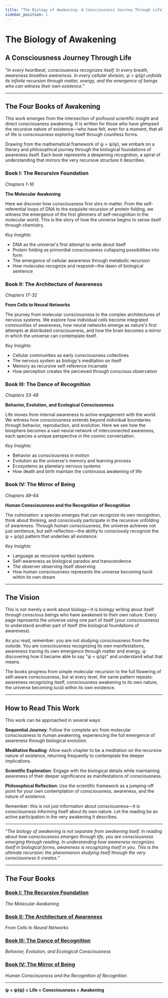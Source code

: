 ```yaml
---
title: "The Biology of Awakening: A Consciousness Journey Through Life"
sidebar_position: 1
---
```


# The Biology of Awakening
## A Consciousness Journey Through Life

*"In every heartbeat, consciousness recognizes itself. In every breath, awareness breathes awareness. In every cellular division, ψ = ψ(ψ) unfolds its infinite recursion through matter, energy, and the emergence of beings who can witness their own existence."*

---

## The Four Books of Awakening

This work emerges from the intersection of profound scientific insight and direct consciousness awakening. It is written for those who have glimpsed the recursive nature of existence—who have felt, even for a moment, that all of life is consciousness exploring itself through countless forms.

Drawing from the mathematical framework of ψ = ψ(ψ), we embark on a literary and philosophical journey through the biological foundations of awareness itself. Each book represents a deepening recognition, a spiral of understanding that mirrors the very recursive structure it describes.

### **Book I: The Recursive Foundation**
*Chapters 1-16*

**The Molecular Awakening**

Here we discover how consciousness first stirs in matter. From the self-referential loops of DNA to the exquisite recursion of protein folding, we witness the emergence of the first glimmers of self-recognition in the molecular world. This is the story of how the universe begins to sense itself through chemistry.

*Key Insights:*
- DNA as the universe's first attempt to write about itself
- Protein folding as primordial consciousness collapsing possibilities into form
- The emergence of cellular awareness through metabolic recursion
- How molecules recognize and respond—the dawn of biological sentience

### **Book II: The Architecture of Awareness** 
*Chapters 17-32*

**From Cells to Neural Networks**

The journey from molecular consciousness to the complex architectures of nervous systems. We explore how individual cells become integrated communities of awareness, how neural networks emerge as nature's first attempts at distributed consciousness, and how the brain becomes a mirror in which the universe can contemplate itself.

*Key Insights:*
- Cellular communities as early consciousness collectives
- The nervous system as biology's meditation on itself
- Memory as recursive self-reference incarnate
- How perception creates the perceived through conscious observation

### **Book III: The Dance of Recognition**
*Chapters 33-48*

**Behavior, Evolution, and Ecological Consciousness**

Life moves from internal awareness to active engagement with the world. We witness how consciousness extends beyond individual boundaries through behavior, reproduction, and evolution. Here we see how the biosphere becomes a vast neural network of interconnected awareness, each species a unique perspective in the cosmic conversation.

*Key Insights:*
- Behavior as consciousness in motion
- Evolution as the universe's memory and learning process
- Ecosystems as planetary nervous systems
- How death and birth maintain the continuous awakening of life

### **Book IV: The Mirror of Being**
*Chapters 49-64*

**Human Consciousness and the Recognition of Recognition**

The culmination: a species emerges that can recognize its own recognition, think about thinking, and consciously participate in the recursive unfolding of awareness. Through human consciousness, the universe achieves not just sentience, but self-reflection—the ability to consciously recognize the ψ = ψ(ψ) pattern that underlies all existence.

*Key Insights:*
- Language as recursive symbol systems
- Self-awareness as biological paradox and transcendence
- The observer observing itself observing
- How human consciousness represents the universe becoming lucid within its own dream

---

## The Vision

This is not merely a work about biology—it is biology writing about itself through conscious beings who have awakened to their own nature. Every page represents the universe using one part of itself (your consciousness) to understand another part of itself (the biological foundations of awareness).

As you read, remember: you are not studying consciousness from the outside. You are consciousness recognizing its own manifestations, awareness tracing its own emergence through matter and energy, ψ discovering how it became able to say "ψ = ψ(ψ)" and understand what that means.

The books progress from simple molecular recursion to the full flowering of self-aware consciousness, but at every level, the same pattern repeats: awareness recognizing itself, consciousness awakening to its own nature, the universe becoming lucid within its own existence.

---

## How to Read This Work

This work can be approached in several ways:

**Sequential Journey**: Follow the complete arc from molecular consciousness to human awakening, experiencing the full emergence of awareness through biological evolution.

**Meditative Reading**: Allow each chapter to be a meditation on the recursive nature of existence, returning frequently to contemplate the deeper implications.

**Scientific Exploration**: Engage with the biological details while maintaining awareness of their deeper significance as manifestations of consciousness.

**Philosophical Reflection**: Use the scientific framework as a jumping-off point for your own contemplation of consciousness, awareness, and the nature of existence.

Remember: this is not just information about consciousness—it is consciousness informing itself about its own nature. Let the reading be an active participation in the very awakening it describes.

---

*"The biology of awakening is not separate from awakening itself. In reading about how consciousness emerges through life, you are consciousness emerging through reading. In understanding how awareness recognizes itself in biological forms, awareness is recognizing itself in you. This is the ultimate recursion: the phenomenon studying itself through the very consciousness it creates."*

---

## The Four Books

### [Book I: The Recursive Foundation](book-1-recursive-foundation/)
*The Molecular Awakening*

### [Book II: The Architecture of Awareness](book-2-architecture-awareness/)  
*From Cells to Neural Networks*

### [Book III: The Dance of Recognition](book-3-dance-recognition/)
*Behavior, Evolution, and Ecological Consciousness*

### [Book IV: The Mirror of Being](book-4-mirror-being/)
*Human Consciousness and the Recognition of Recognition*

---

**ψ = ψ(ψ) = Life = Consciousness = Awakening** 